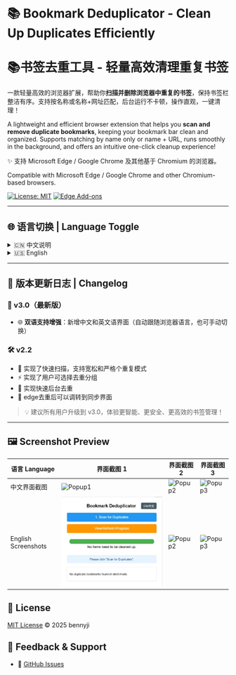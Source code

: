 # 📚 Bookmark Deduplicator - Clean Up Duplicates Efficiently
# 📚书签去重工具 - 轻量高效清理重复书签

一款轻量高效的浏览器扩展，帮助你**扫描并删除浏览器中重复的书签**，保持书签栏整洁有序。支持按名称或名称+网址匹配，后台运行不卡顿，操作直观，一键清理！

A lightweight and efficient browser extension that helps you **scan and remove duplicate bookmarks**, keeping your bookmark bar clean and organized. Supports matching by name only or name + URL, runs smoothly in the background, and offers an intuitive one-click cleanup experience!

✨ 支持 Microsoft Edge / Google Chrome 及其他基于 Chromium 的浏览器。

Compatible with Microsoft Edge / Google Chrome and other Chromium-based browsers.

[![License: MIT](https://img.shields.io/badge/License-MIT-yellow.svg)](LICENSE)
[![Edge Add-ons](https://img.shields.io/badge/Microsoft%20Edge-0078D7?style=for-the-badge&logo=microsoft-edge&logoColor=white)](https://microsoftedge.microsoft.com/addons/detail/%E4%B9%A6%E7%AD%BE%E5%8E%BB%E9%87%8D%E5%B7%A5%E5%85%B7-%E8%BD%BB%E9%87%8F%E9%AB%98%E6%95%88%E6%B8%85%E7%90%86%E9%87%8D%E5%A4%8D%E4%B9%A6%E7%AD%BE/iockbhndobjnencflhcnddlbamgpdloj)
<!-- 这是一个注释，不会在渲染后的页面中显示 [![Chrome Web Store](https://img.shields.io/badge/Chrome%20Web%20Store-4285F4?style=for-the-badge&logo=google-chrome&logoColor=white)](https://chrome.google.com/webstore/detail/YOUR_EXTENSION_ID)-->

---

## 🌐 语言切换 | Language Toggle

<details>
  <summary>🇨🇳 中文说明</summary>

  ## 🔍 功能特性
  - ✅ **智能去重**：可选择按“书签名”或“书签名 + 网址”识别重复项
  - ⚙️ **后台运行**：扫描时不阻塞浏览器，支持实时进度条
  - 🛑 **随时停止**：提供“停止”按钮，可中断扫描过程
  - 📁 **支持折叠文件夹**：保留原有书签结构，不打乱分组
  - ✔️ **选择性清理**：扫描完成后可勾选要删除的重复项
  - 🎛️ **筛选开关**：灵活控制哪些文件夹参与扫描
  - 📊 **优化的摘要显示**：清晰展示重复组统计信息，一目了然

  ## 🚀 安装方法
  ### 方法一：从官方商店安装
  👉 [Chrome webstore 商店](https://chromewebstore.google.com/?hl=zh-CN&authuser=0)（搜索 "Bookmark Deduplicator"）
  👉 [Edge Add-ons 商店](https://microsoftedge.microsoft.com/addons/)（搜索 "Bookmark Deduplicator"）

  ### 方法二：从本地加载（开发者模式）
  1. 克隆或下载本仓库：
     ```bash
     git clone https://github.com/yourname/bookmark-deduplicator.git
     ```
  2. 打开浏览器扩展页面：`edge://extensions/`
  3. 开启“开发者模式”
  4. 点击“加载已解压的扩展程序”

  ## 📄 隐私声明
  本扩展**不会收集、上传或分享**你的任何书签数据。所有操作均在本地完成，完全离线运行。

  > 🔐 你的数据，始终属于你。

</details>

<details>
  <summary>🇺🇸 English</summary>

  ## 🔍 Features
  - ✅ **Smart Deduplication**: Detect duplicates by "name" or "name + URL"
  - ⚙️ **Runs in Background**: Non-blocking scan with progress bar
  - 🛑 **Stop Anytime**: Interrupt scanning at any time
  - 📁 **Supports Collapsed Folders**: Preserves folder structure
  - ✔️ **Selective Cleanup**: Choose which duplicates to delete
  - 🎛️ **Toggleable Filters**: Control which folders to scan
  - 📊 **Optimized Summary**: Clear display of duplicate groups

  ## 🚀 Installation
  ### Method 1: Install from Store 
  👉 [Chrome webstore](https://chromewebstore.google.com/?hl=zh-CN&authuser=0)（Search for "Bookmark Deduplicator"）
  👉 [Edge Add-ons ](https://microsoftedge.microsoft.com/addons/)（Search for "Bookmark Deduplicator"）


  ### Method 2: Load Locally (Developer Mode)
  1. Clone the repo:
     ```bash
     git clone https://github.com/yourname/bookmark-deduplicator.git
     ```
  2. Go to `edge://extensions/`
  3. Enable "Developer mode"
  4. Click "Load unpacked"

  ## 📄 Privacy Statement
  This extension **does not collect or share** your data. All operations are local.

  > 🔐 Your data belongs to you.

</details>

---
## 📣 版本更新日志 | Changelog

### 🎉 v3.0（最新版）
- 🌐 **双语支持增强**：新增中文和英文语界面（自动跟随浏览器语言，也可手动切换）

### 🛠️ v2.2
- 🐞 实现了快速扫描，支持宽松和严格个重复模式
- ⚡ 实现了用户可选择去重分组
- 🧩 实现快速后台去重
- 📱 edge去重后可以调转到同步界面

> 💡 建议所有用户升级到 v3.0，体验更智能、更安全、更高效的书签管理！

---
## 🖼️ Screenshot Preview

| 语言 Language       | 界面截图 1                         | 界面截图 2                         | 界面截图 3                         |
|---------------------|------------------------------------|------------------------------------|------------------------------------|
| 中文界面截图        | ![Popup1](screenshots/中1.png)     | ![Popup2](screenshots/中2.png)     | ![Popup3](screenshots/中3.png)     |
| English Screenshots | ![Popup1](screenshots/英文1.png)   | ![Popup2](screenshots/英2.png)     | ![Popup3](screenshots/英3.png)     |

## 📄 License
[MIT License](LICENSE) © 2025 bennyji

## 🙌 Feedback & Support
- 💬 [GitHub Issues](https://github.com/bennyji/BookmarkDeduplicator/issues)
